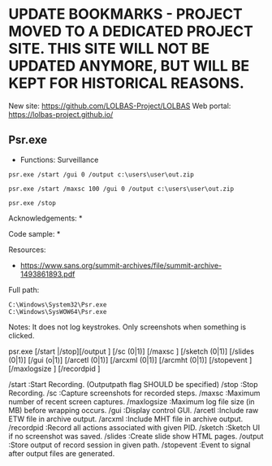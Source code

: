 # UPDATE BOOKMARKS - PROJECT MOVED TO A DEDICATED PROJECT SITE. THIS SITE WILL NOT BE UPDATED ANYMORE, BUT WILL BE KEPT FOR HISTORICAL REASONS.
New site: https://github.com/LOLBAS-Project/LOLBAS
Web portal: https://lolbas-project.github.io/ 
## Psr.exe

* Functions: Surveillance

```
psr.exe /start /gui 0 /output c:\users\user\out.zip    

psr.exe /start /maxsc 100 /gui 0 /output c:\users\user\out.zip    

psr.exe /stop    
```

Acknowledgements:
* 

Code sample:
* 

Resources:
* https://www.sans.org/summit-archives/file/summit-archive-1493861893.pdf

Full path:
```
C:\Windows\System32\Psr.exe
C:\Windows\SysWOW64\Psr.exe
```

Notes:
It does not log keystrokes. Only screenshots when something is clicked.

psr.exe [/start |/stop][/output <fullfilepath>] [/sc (0|1)] [/maxsc <value>]
    [/sketch (0|1)] [/slides (0|1)] [/gui (o|1)]
    [/arcetl (0|1)] [/arcxml (0|1)] [/arcmht (0|1)]
    [/stopevent <eventname>] [/maxlogsize <value>] [/recordpid <pid>]

/start            :Start Recording. (Outputpath flag SHOULD be specified)
/stop            :Stop Recording.
/sc            :Capture screenshots for recorded steps.
/maxsc            :Maximum number of recent screen captures.
/maxlogsize        :Maximum log file size (in MB) before wrapping occurs.
/gui            :Display control GUI.
/arcetl            :Include raw ETW file in archive output.
/arcxml            :Include MHT file in archive output.
/recordpid        :Record all actions associated with given PID.
/sketch            :Sketch UI if no screenshot was saved.
/slides            :Create slide show HTML pages.
/output            :Store output of record session in given path.
/stopevent        :Event to signal after output files are generated.

 